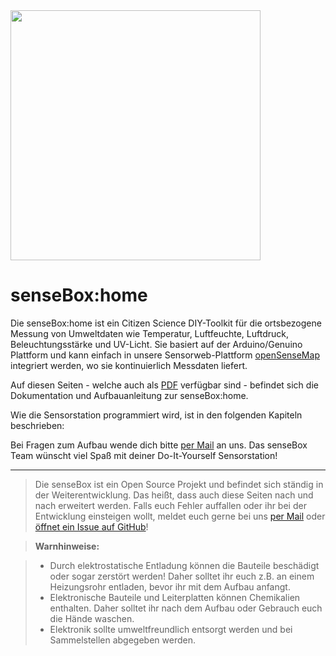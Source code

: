 <img src="https://raw.githubusercontent.com/sensebox/resources/master/images/sensebox_logo_neu.png" align="center" width="400"/>

# senseBox:home

Die senseBox:home ist ein Citizen Science DIY-Toolkit für die ortsbezogene Messung von Umweltdaten wie Temperatur, Luftfeuchte, Luftdruck, Beleuchtungsstärke und UV-Licht.
Sie basiert auf der Arduino/Genuino Plattform und kann einfach in unsere Sensorweb-Plattform [openSenseMap](https://opensensemap.org) integriert werden, wo sie kontinuierlich Messdaten liefert.

Auf diesen Seiten - welche auch als [PDF](https://www.gitbook.com/download/pdf/book/sensebox/home?lang=de) verfügbar sind - befindet sich die Dokumentation und Aufbauanleitung zur senseBox:home.

Wie die Sensorstation programmiert wird, ist in den folgenden Kapiteln beschrieben:

Bei Fragen zum Aufbau wende dich bitte [per Mail](mailto:support@sensebox.de) an uns.
Das senseBox Team wünscht viel Spaß mit deiner Do-It-Yourself Sensorstation!

---

> Die senseBox ist ein Open Source Projekt und befindet sich ständig in der Weiterentwicklung. Das heißt, dass auch diese Seiten nach und nach erweitert werden.
> Falls euch Fehler auffallen oder ihr bei der Entwicklung einsteigen wollt, meldet euch gerne bei uns [per Mail](mailto:info@sensebox.de) oder [öffnet ein Issue auf GitHub](https://github.com/sensebox/books/issues)!

> **Warnhinweise:**

> - Durch elektrostatische Entladung können die Bauteile beschädigt oder sogar zerstört werden! Daher solltet ihr euch z.B. an einem Heizungsrohr entladen, bevor ihr mit dem Aufbau anfangt.
> - Elektronische Bauteile und Leiterplatten können Chemikalien enthalten. Daher solltet ihr nach dem Aufbau oder Gebrauch euch die Hände waschen.
> - Elektronik sollte umweltfreundlich entsorgt werden und bei Sammelstellen abgegeben werden.
